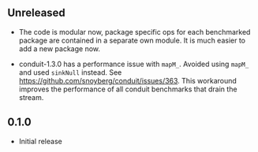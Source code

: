 ## Unreleased

* The code is modular now, package specific ops for each benchmarked package
  are contained in a separate own module. It is much easier to add a new
  package now.

* conduit-1.3.0 has a performance issue with `mapM_`. Avoided using `mapM_` and
  used `sinkNull` instead. See https://github.com/snoyberg/conduit/issues/363.
  This workaround improves the performance of all conduit benchmarks that drain
  the stream.

## 0.1.0

* Initial release
